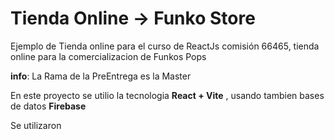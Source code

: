 # Tienda Online -> Funko Store 
Ejemplo de Tienda online para el curso de ReactJs comisión 66465, tienda online para la comercializacion de Funkos Pops    

**info**: La Rama de la PreEntrega es la Master 

En este proyecto se utilio la tecnologia **React + Vite**  , usando tambien bases de datos **Firebase**  

Se utilizaron 
